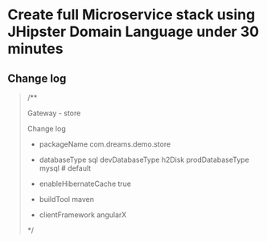 # Create full Microservice stack using JHipster Domain Language under 30 minutes

## Change log

> /**
>
> Gateway - store
>
> Change log
>
> - packageName com.dreams.demo.store
>
> - databaseType sql devDatabaseType h2Disk prodDatabaseType mysql # default
>
> - enableHibernateCache true
>
> - buildTool maven
>
> - clientFramework angularX
>
> */ 
